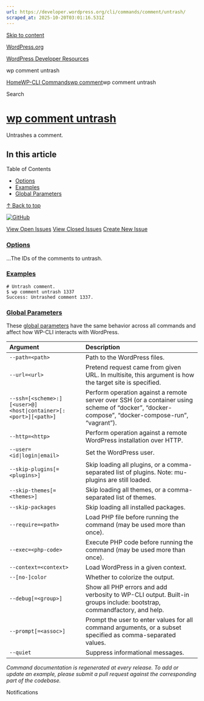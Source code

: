 ```yaml
---
url: https://developer.wordpress.org/cli/commands/comment/untrash/
scraped_at: 2025-10-20T03:01:16.531Z
---
```


[Skip to content](https://developer.wordpress.org/cli/commands/comment/untrash/#wp--skip-link--target)

[WordPress.org](https://wordpress.org/)

[WordPress Developer Resources](https://developer.wordpress.org/)

wp comment untrash


[Home](https://developer.wordpress.org/)[WP-CLI Commands](https://developer.wordpress.org/cli/commands/)[wp comment](https://developer.wordpress.org/cli/commands/comment/)wp comment untrash

Search

# [wp comment untrash](https://developer.wordpress.org/cli/commands/comment/untrash/)

Untrashes a comment.

## In this article

Table of Contents

- [Options](https://developer.wordpress.org/cli/commands/comment/untrash/#options)
- [Examples](https://developer.wordpress.org/cli/commands/comment/untrash/#examples)
- [Global Parameters](https://developer.wordpress.org/cli/commands/comment/untrash/#global-parameters)

[↑ Back to top](https://developer.wordpress.org/cli/commands/comment/untrash/#wp--skip-link--target)

[![GitHub](https://make.wordpress.org/cli/wp-content/plugins/wporg-cli/assets/images/github-mark.svg)](https://github.com/wp-cli/entity-command)

[View Open Issues](https://github.com/login?return_to=%2Fissues%3Fq%3Dlabel%3Acommand%3Acomment-untrash+sort%3Aupdated-desc+org%3Awp-cli+is%3Aopen) [View Closed Issues](https://github.com/login?return_to=%2Fissues%3Fq%3Dlabel%3Acommand%3Acomment-untrash+sort%3Aupdated-desc+org%3Awp-cli+is%3Aclosed) [Create New Issue](https://github.com/wp-cli/entity-command/issues/new)

### [Options](https://developer.wordpress.org/cli/commands/comment/untrash/\#options)

<id>…The IDs of the comments to untrash.

### [Examples](https://developer.wordpress.org/cli/commands/comment/untrash/\#examples)

```
# Untrash comment.
$ wp comment untrash 1337
Success: Untrashed comment 1337.

```

### [Global Parameters](https://developer.wordpress.org/cli/commands/comment/untrash/\#global-parameters)

These [global parameters](https://make.wordpress.org/cli/handbook/config/) have the same behavior across all commands and affect how WP-CLI interacts with WordPress.

| **Argument** | **Description** |
| :-- | :-- |
| `--path=<path>` | Path to the WordPress files. |
| `--url=<url>` | Pretend request came from given URL. In multisite, this argument is how the target site is specified. |
| `--ssh=[<scheme>:][<user>@]<host\|container>[:<port>][<path>]` | Perform operation against a remote server over SSH (or a container using scheme of “docker”, “docker-compose”, “docker-compose-run”, “vagrant”). |
| `--http=<http>` | Perform operation against a remote WordPress installation over HTTP. |
| `--user=<id\|login\|email>` | Set the WordPress user. |
| `--skip-plugins[=<plugins>]` | Skip loading all plugins, or a comma-separated list of plugins. Note: mu-plugins are still loaded. |
| `--skip-themes[=<themes>]` | Skip loading all themes, or a comma-separated list of themes. |
| `--skip-packages` | Skip loading all installed packages. |
| `--require=<path>` | Load PHP file before running the command (may be used more than once). |
| `--exec=<php-code>` | Execute PHP code before running the command (may be used more than once). |
| `--context=<context>` | Load WordPress in a given context. |
| `--[no-]color` | Whether to colorize the output. |
| `--debug[=<group>]` | Show all PHP errors and add verbosity to WP-CLI output. Built-in groups include: bootstrap, commandfactory, and help. |
| `--prompt[=<assoc>]` | Prompt the user to enter values for all command arguments, or a subset specified as comma-separated values. |
| `--quiet` | Suppress informational messages. |

_Command documentation is regenerated at every release. To add or update an example, please submit a pull request against the corresponding part of the codebase._

Notifications